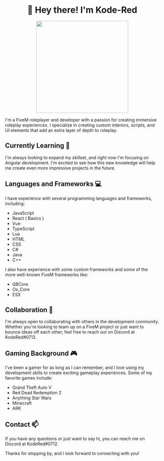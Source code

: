 <h1 align="center">👋 Hey there! I'm Kode-Red</h1>
<p align="center">
  <img width="300" height="300" src="https://i.ibb.co/pfYbzX6/idle.png">
</p>

<p>I'm a FiveM roleplayer and developer with a passion for creating immersive roleplay experiences. I specialize in creating custom interiors, scripts, and UI elements that add an extra layer of depth to roleplay.</p>

<h2>Currently Learning 🌱</h2>
<p>I'm always looking to expand my skillset, and right now I'm focusing on Angular development. I'm excited to see how this new knowledge will help me create even more impressive projects in the future.</p>

<h2>Languages and Frameworks 💻</h2>
<p>I have experience with several programming languages and frameworks, including:</p>
<ul>
  <li>JavaScript</li>
  <li>React ( Basics )</li>
  <li>Vue</li>
  <li>TypeScript</li>
  <li>Lua</li>
  <li>HTML</li>
  <li>CSS</li>
  <li>C#</li>
  <li>Java</li>
  <li>C++</li>
</ul>
<p>I also have experience with some custom frameworks and some of the more well-known FiveM frameworks like:</p>
<ul>
  <li>QBCore</li>
  <li>Ox_Core</li>
  <li>ESX</li>
</ul>

<h2>Collaboration 🤝</h2>
<p>I'm always open to collaborating with others in the development community. Whether you're looking to team up on a FiveM project or just want to bounce ideas off each other, feel free to reach out on Discord at KodeRed#0712.</p>

<h2>Gaming Background 🎮</h2>
<p>I've been a gamer for as long as I can remember, and I love using my development skills to create exciting gameplay experiences. Some of my favorite games include:</p>
<ul>
  <li>Grand Theft Auto V</li>
  <li>Red Dead Redemption 2</li>
  <li>Anything Star Wars</li>
  <li>Minecraft</li>
  <li>ARK</li>
</ul>

<h2>Contact 📫</h2>
<p>If you have any questions or just want to say hi, you can reach me on Discord at KodeRed#0712.</p>

<p>Thanks for stopping by, and I look forward to connecting with you!</p>
